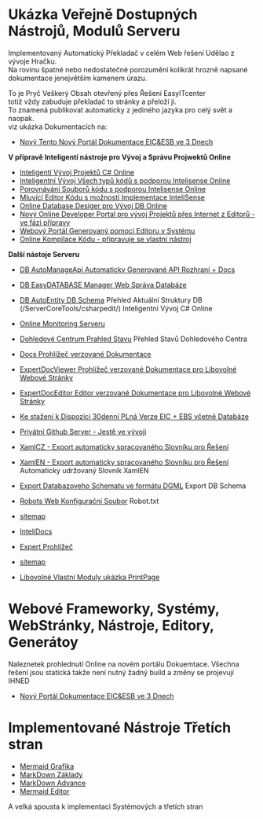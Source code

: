 ﻿# Ukázka Veřejně Dostupných Nástrojů, Modulů Serveru    
Implementovaný Automatický Překladač v celém Web řešení Udělao z vývoje Hračku.   
Na rovinu špatné nebo nedostatečné porozumění kolikrát hrozně napsané dokumentace jenejvětším kamenem úrazu.  

To je Pryč Veškerý Obsah otevřený přes Řešení EasyITcenter   
totiž vždy zabuduje překladač to stránky a přeloží ji.    
To znamená publikovat automaticky z jediného jazyka pro celý svět a naopak.  
viz ukázka Dokumentacích na:   
* [Nový Tento Nový Portál Dokumentace EIC&ESB ve 3 Dnech](/)   


**V přípravě Inteligentí nástroje pro Vývoj a Správu Projwektů Online**   
* [Inteligentí Vývoj Projektů C# Online](/ServerCoreTools/csharpedit/)    
* [Inteligentní Vývoj Všech typů kódů s podporou Intelisense Online](/ServerCoreTools/monaco)  
* [Porovnávání Souborů kódu s podporou Intelisense Online](/ServerCoreTools/monaco/indexdiff.html)  
* [Mluvící Editor Kódu s možností Implementace InteliSense](/ServerCoreTools/monacospeech/)  
* [Online Database Desiger pro Vývoj DB Online](/ServerCoreTools/sqldesigner/)  
* [Nový Online Developer Portal pro vývoj Projektů přes Internet z Editorů - ve fázi přípravy](/server-provider/DeveloperBoard/Ideas/Template)  
* [Webový Portál Generovaný pomocí Editoru v Systému](/server-provider/DeveloperBoard/Ideas/Template)  
* [Online Kompilace Kódu - připravuje se vlastní nástroj](/ServerCoreTools/ExternalServices/csharponline.html)  

**Další nástoje Serveru**   
* [DB AutoManageApi Automaticky Generované API Rozhraní + Docs](/AdminApiDocs) 
* [DB EasyDATABASE Manager Web Správa Databáze](/EasyData)
* [DB AutoEntity DB Schema](/DBEntitySchema) Přehled Aktuální Struktury DB
(/ServerCoreTools/csharpedit/) Inteligentní Vývoj C# Online

* [Online Monitoring Serveru](/ServerCoreTools/wsservermonitor.html)  
* [Dohledové Centrum Prahled Stavu](/ServerHealthService) Přehled Stavů Dohledového Centra
* [Docs Prohlížeč verzované Dokumentace](/Docs)
* [ExpertDocViewer Prohlížeč verzované Dokumentace pro Libovolné Webové Stránky](/server-doc/expertdoc-viewer/)
* [ExpertDocEditor Editor verzované Dokumentace pro Libovolné Webové Stránky](/server-doc/expertdoc-editor/)
* [Ke stažení k Dispozici 30denní PLná Verze EIC + EBS včetně Databáze ](/Downloads)
* [Privátní Github Server - Jestě ve vývoji ](/Github)
* [XamlCZ - Export automaticky spracovaného Slovníku pro Řešení](/ServerCoreExport/XamlCz)
* [XamlEN - Export automaticky spracovaného Slovníku pro Řešení](/ServerCoreExport/XamlEn) Automaticky udržovaný Slovník XamlEN
* [Export Databazoveho Schematu ve formátu DGML](/ServerDbDgmlSchema/dgml) Export DB Schema
* [Robots Web Konfigurační Soubor](/robots.txt) Robot.txt
* [sitemap](/sitemap.xml/webpages) 
* [InteliDocs](/server-doc/md-book/book/) 
* [Expert Prohlížeč](/server-doc/expertdoc-viewer/) 
* [sitemap](/sitemap.xml) 
* [Libovolné Vlastní Moduly ukázka PrintPage](/PrintPageModuleList)


# Webové Frameworky, Systémy, WebStránky, Nástroje, Editory, Generátoy
Naleznetek prohlednutí Online na novém portálu Dokuemtace.
Všechna řešení jsou statická takže není nutný žadný build a změny se projevují IHNED
* [Nový Portál Dokumentace EIC&ESB ve 3 Dnech](/EIC&ESBdocs/CodeDocs)  


# **Implementované Nástroje Třetích stran**   

* [Mermaid Grafika](https://mermaid.js.org/intro/) 
* [MarkDown Základy](https://www.markdownguide.org/basic-syntax/) 
* [MarkDown Advance](https://www.markdownguide.org/extended-syntax/) 
* [Mermaid Editor](https://mermaid.live/) 

A velká spousta k implementaci Systémových a třetích stran   


